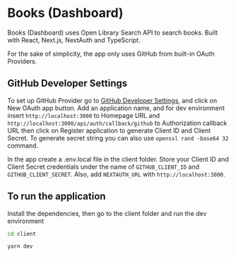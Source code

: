 # Books (Dashboard)

Books (Dashboard) uses Open Library Search API to search books.
Built with React, Next.js, NextAuth and TypeScript.

For the sake of simplicity, the app only uses GitHub from built-in OAuth Providers.

## GitHub Developer Settings

To set up GitHub Provider go to [GitHub Developer Settings](https://github.com/settings/developers), and click on New OAuth app button. Add an application name, and for dev environment insert `http://localhost:3000` to Homepage URL and `http://localhost:3000/api/auth/callback/github` to Authorization callback URL then click on Register application to generate Client ID and Client Secret. To generate secret string you can also use `openssl rand -base64 32` command.

In the app create a .env.local file in the client folder. Store your Client ID and Client Secret credentials under the name of `GITHUB_CLIENT_ID` and `GITHUB_CLIENT_SECRET`. Also, add `NEXTAUTH_URL` with `http://localhost:3000`.

## To run the application

Install the dependencies, then go to the client folder and run the dev environment

```bash
cd client
```

```bash
yarn dev
```
